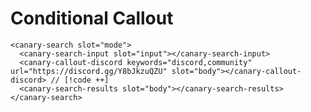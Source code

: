 <script setup lang="ts">
import { onMounted, ref } from "vue";
import { useData } from "vitepress";

const loaded = ref(false);

onMounted(() => {
  Promise.all([
    import("@getcanary/web/components/canary-root.js"),
    import("@getcanary/web/components/canary-provider-vitepress-minisearch.js"),
    import("@getcanary/web/components/canary-content.js"),
    import("@getcanary/web/components/canary-search.js"),
    import("@getcanary/web/components/canary-search-input.js"),
    import("@getcanary/web/components/canary-search-results.js"),
    import("@getcanary/web/components/canary-callout-discord.js"),
  ]).then(() => {
    loaded.value = true;
  });
});

const { localeIndex } = useData();
</script>

# Conditional Callout

```html-vue
<canary-search slot="mode">
  <canary-search-input slot="input"></canary-search-input>
  <canary-callout-discord keywords="discord,community" url="https://discord.gg/Y8bJkzuQZU" slot="body"></canary-callout-discord> // [!code ++]
  <canary-search-results slot="body"></canary-search-results>
</canary-search>
```

<canary-root framework="vitepress" query="is there a discord channel?" v-if="loaded">
  <canary-provider-vitepress-minisearch :localeIndex="localeIndex">
    <canary-content>
        <canary-search slot="mode">
          <canary-search-input slot="input"></canary-search-input>
          <canary-callout-discord slot="body"></canary-callout-discord>
          <canary-search-results slot="body"></canary-search-results>
        </canary-search>
    </canary-content>
  </canary-provider-vitepress-minisearch>
</canary-root>

<style scoped>
  canary-root {
    --canary-content-max-width: 690px;
    --canary-content-max-height: 300px;
    --canary-color-primary-c: 0.05;
    --canary-color-primary-h: 90;
  }
</style>
